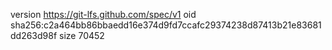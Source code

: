 version https://git-lfs.github.com/spec/v1
oid sha256:c2a464bb86bbaedd16e374d9fd7ccafc29374238d87413b21e83681dd263d98f
size 70452
